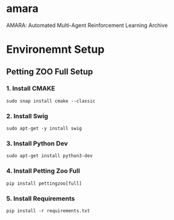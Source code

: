 # amara
AMARA: Automated Multi-Agent Reinforcement Learning Archive

# Environemnt Setup
## Petting ZOO Full Setup
### 1. Install CMAKE
```
sudo snap install cmake --classic
```
### 2. Install Swig
```
sudo apt-get -y install swig
```

### 3. Install Python Dev
```
sudo apt-get install python3-dev
```

### 4. Install Petting Zoo Full
```
pip install pettingzoo[full]
```

### 5. Install Requirements
```
pip install -r requirements.txt
```

